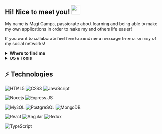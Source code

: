 ## Hi! Nice to meet you! <img src="https://raw.githubusercontent.com/aemmadi/aemmadi/master/wave.gif" width="30px">
My name is Magí Campo, passionate about learning and being able to make my own applications in order to make my and others life easier!

If you want to collaborate feel free to send me a message here or on any of my social networks!

<details>
  <summary><b>Where to find me</b></summary>

[![Github](https://img.shields.io/badge/-Github-181717?style=for-the-badge&logo=Github&logoColor=white)](https://github.com/NeoCephei)
[![LinkedIn](https://img.shields.io/badge/-LinkedIn-0077B5?style=for-the-badge&logo=LinkedIn&logoColor=white)](https://www.linkedin.com/in/magi-campo-troyano-55527490/)
[![Gmail Badge](https://img.shields.io/badge/Gmail-D14836?style=for-the-badge&logo=gmail&logoColor=white&link=mailto:magiupc@gmail.com)](mailto:magiupc@gmail.com)
![Telegram](https://img.shields.io/badge/Telegram-2CA5E0?style=for-the-badge&logo=telegram&logoColor=white)

</details>

<details>
 <summary><b>OS & Tools</b></summary>

![Linux](https://img.shields.io/badge/-Linux-FCC624?logo=Linux&style=for-the-badge&logoColor=black)
![Windows](https://img.shields.io/badge/Windows-0078D6?style=for-the-badge&logo=windows&logoColor=white)
![Mac_OS](https://img.shields.io/badge/-Mac_OS-999999?logo=Apple&style=for-the-badge&logoColor=white)

![Git](https://img.shields.io/badge/-Git-F05032?logo=Git&style=for-the-badge&logoColor=white)
![Github](https://img.shields.io/badge/GitHub-100000?style=for-the-badge&logo=github&logoColor=white)
![Postman](https://img.shields.io/badge/Postman-black?style=flat-square&logo=postman)
![Firebase](https://img.shields.io/badge/Firebase-black?style=flat-square&logo=firebase)

</details>

## ⚡ Technologies

![HTML5](https://img.shields.io/badge/HTML5-E34F26?style=for-the-badge&logo=html5&logoColor=white)
![CSS3](https://img.shields.io/badge/CSS3-1572B6?style=for-the-badge&logo=css3&logoColor=white)
![JavaScript](https://img.shields.io/badge/JavaScript-F7DF1E?style=for-the-badge&logo=javascript&logoColor=black)

![Nodejs](https://img.shields.io/badge/Node.js-43853D?style=for-the-badge&logo=node.js&logoColor=white)
![Express.JS](https://img.shields.io/badge/Express.js-404D59?style=for-the-badge)

![MySQL](https://img.shields.io/badge/MySQL-00000F?style=for-the-badge&logo=mysql&logoColor=white)
![PostgreSQL](https://img.shields.io/badge/PostgreSQL-316192?style=for-the-badge&logo=postgresql&logoColor=white)
![MongoDB](https://img.shields.io/badge/MongoDB-4EA94B?style=for-the-badge&logo=mongodb&logoColor=white)

![React](https://img.shields.io/badge/React-20232A?style=for-the-badge&logo=react&logoColor=61DAFB)
![Angular](https://img.shields.io/badge/Angular-DD0031?style=for-the-badge&logo=angular&logoColor=white)
![Redux](https://img.shields.io/badge/Redux-593D88?style=for-the-badge&logo=redux&logoColor=white)

![TypeScript](https://img.shields.io/badge/TypeScript-007ACC?style=for-the-badge&logo=typescript&logoColor=white)
